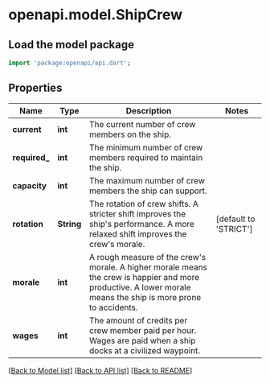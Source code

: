 # openapi.model.ShipCrew

## Load the model package
```dart
import 'package:openapi/api.dart';
```

## Properties
Name | Type | Description | Notes
------------ | ------------- | ------------- | -------------
**current** | **int** | The current number of crew members on the ship. | 
**required_** | **int** | The minimum number of crew members required to maintain the ship. | 
**capacity** | **int** | The maximum number of crew members the ship can support. | 
**rotation** | **String** | The rotation of crew shifts. A stricter shift improves the ship's performance. A more relaxed shift improves the crew's morale. | [default to 'STRICT']
**morale** | **int** | A rough measure of the crew's morale. A higher morale means the crew is happier and more productive. A lower morale means the ship is more prone to accidents. | 
**wages** | **int** | The amount of credits per crew member paid per hour. Wages are paid when a ship docks at a civilized waypoint. | 

[[Back to Model list]](../README.md#documentation-for-models) [[Back to API list]](../README.md#documentation-for-api-endpoints) [[Back to README]](../README.md)


